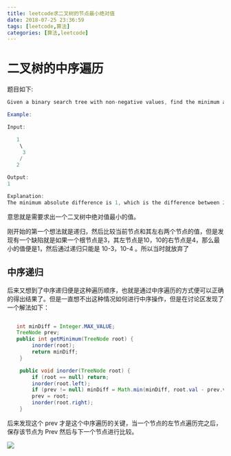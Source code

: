```yaml
---
title: leetcode求二叉树的节点最小绝对值
date: 2018-07-25 23:36:59
tags: [leetcode,算法]
categories: [算法,leetcode]
---
```


# 二叉树的中序遍历
题目如下:
```java
Given a binary search tree with non-negative values, find the minimum absolute difference between values of any two nodes.

Example:

Input:

   1
    \
     3
    /
   2

Output:
1

Explanation:
The minimum absolute difference is 1, which is the difference between 2 and 1 (or between 2 and 3).
```

意思就是需要求出一个二叉树中绝对值最小的值。

刚开始的第一个想法就是递归，然后比较当前节点和其左右两个节点的值，但是发现有一个缺陷就是如果一个根节点是3，其左节点是10，10的右节点是4，那么最小的值便是1，然后通过递归只能是 10-3，10-4 。所以当时就放弃了

## 中序递归

后来又想到了中序递归便是这种遍历顺序，也就是通过中序遍历的方式便可以正确的得出结果了。但是一直想不出这种情况如何进行中序操作，但是在讨论区发现了一个解法如下：
```java

   int minDiff = Integer.MAX_VALUE;
   TreeNode prev;
   public int getMinimum(TreeNode root) {
        inorder(root);
        return minDiff;
    }

    public void inorder(TreeNode root) {
        if (root == null) return;
        inorder(root.left);
        if (prev != null) minDiff = Math.min(minDiff, root.val - prev.val);
        prev = root;
        inorder(root.right);
    }
```

后来发现这个 prev 才是这个中序遍历的关键，当一个节点的左节点遍历完之后，保存该节点为 Prev 然后与下一个节点进行比较。

![](流程图.png)